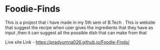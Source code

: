 # Foodie-Finds
This is a project that i have made in my 5th sem of B.Tech . This is website that suggest the recipe when user gives the ingredients that they have as input ,then it can suggest all the possible dish that can make from that

Live site Link - https://pradyumna026.github.io/Foodie-Finds/
